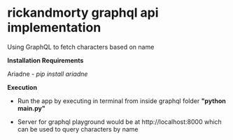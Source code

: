 # rickandmorty graphql api implementation
Using GraphQL to fetch characters based on name

**Installation Requirements**

Ariadne - *pip install ariadne*

**Execution**

- Run the app by executing in terminal from inside graphql folder
**"python main.py"**

- Server for graphql playground would be at http://localhost:8000 which can be used to query characters by name
